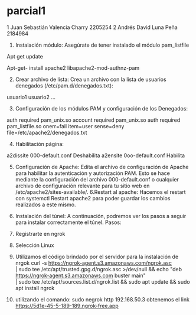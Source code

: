 # parcial1
1 Juan Sebastián Valencia Charry		2205254
2 Andrés David Luna Peña 						2184984

1. Instalación módulo:
Asegúrate de tener instalado el módulo pam_listfile

Apt get update

Apt-get- install apache2 libapache2-mod-authnz-pam


2. Crear archivo de lista:
Crea un archivo con la lista de usuarios denegados (/etc/pam.d/denegados.txt):

usuario1
usuario2
...


3. Configuración de los módulos PAM y configuración de los Denegados:

auth required 			pam_unix.so 
account required 		pam_unix.so 
auth required 			pam_listfile.so onerr=fail 
item=user sense=deny
file=/etc/apache2/denegados.txt

4. Habilitación página:

a2dissite 000-default.conf 			Deshabilita
a2ensite 0oo-default.conf 			Habilita

5. Configuración de Apache: 
Edita el archivo de configuración de Apache para habilitar la autenticación y autorización PAM. Esto se hace mediante la configuración del archivo 000-default.conf o cualquier archivo de configuración relevante para tu sitio web en /etc/apache2/sites-available/.
6.Restart al apache:
Hacemos el restart con systemctl Restart apache2 para poder guardar los cambios realizados a este mismo.
7. Instalación del túnel:
A continuación, podremos ver los pasos a seguir para instalar correctamente el túnel.
Pasos:
1. Registrarte en ngrok
2. Selección Linux

3. Utilizamos el código brindado por el servidor para la instalación de nrgok
curl -s https://ngrok-agent.s3.amazonaws.com/ngrok.asc \
| sudo tee /etc/apt/trusted.gpg.d/ngrok.asc >/dev/null && echo "deb https://ngrok-agent.s3.amazonaws.com buster main" \
| sudo tee /etc/apt/sources.list.d/ngrok.list && sudo apt update && sudo apt install ngrok
4. utilizando el comando:
sudo negrok http 192.168.50.3
obtenemos el link 
https://5d1e-45-5-189-189.ngrok-free.app
